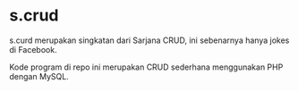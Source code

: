 # s.crud
s.curd merupakan singkatan dari Sarjana CRUD, ini sebenarnya hanya jokes di Facebook.

Kode program di repo ini merupakan CRUD sederhana menggunakan PHP dengan MySQL.
